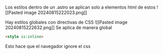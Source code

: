 Los estilos dentro de un .astro se aplican solo a elementos html de estos
![[Pasted image 20240815222023.png]]

Hay estilos globales con directivas de CSS
![[Pasted image 20240815222632.png]]
Se aplica de manera global
```html
<style is:inline>
```
Esto hace que el navegador ignore el css



